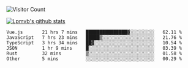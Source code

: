 ![Visitor Count](https://profile-counter.glitch.me/Lpmvb/count.svg)

[![Lpmvb's github stats](https://github-readme-stats.vercel.app/api?username=lpmvb&show_icons=true&title_color=fff&icon_color=79ff97&text_color=9f9f9f&bg_color=151515)](https://github.com/anuraghazra/github-readme-stats)

<!--
Here are some ideas to get you started:

- 🔭 I’m currently working on ...
- 🌱 I’m currently learning ...
- 👯 I’m looking to collaborate on ...
- 🤔 I’m looking for help with ...
- 💬 Ask me about ...
- 📫 How to reach me: ...
- 😄 Pronouns: ...
- ⚡ Fun fact: ...
-->

<!--START_SECTION:waka-->

```text
Vue.js       21 hrs 7 mins   ███████████████▓░░░░░░░░░   62.11 %
JavaScript   7 hrs 23 mins   █████▒░░░░░░░░░░░░░░░░░░░   21.76 %
TypeScript   3 hrs 34 mins   ██▓░░░░░░░░░░░░░░░░░░░░░░   10.54 %
JSON         1 hr 9 mins     █░░░░░░░░░░░░░░░░░░░░░░░░   03.39 %
Rust         32 mins         ▒░░░░░░░░░░░░░░░░░░░░░░░░   01.58 %
Other        5 mins          ░░░░░░░░░░░░░░░░░░░░░░░░░   00.29 %
```

<!--END_SECTION:waka-->
